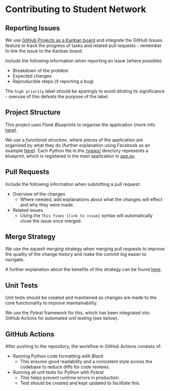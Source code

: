 # Contributing to Student Network

## Reporting Issues

We use
[GitHub Projects as a Kanban board](https://github.com/IsaacCheng9/student-network/projects/1)
and integrate the GitHub Issues feature to track the progress of tasks and
related pull requests - remember to link the issue to the Kanban board.

Include the following information when reporting an issue (where possible):

- Breakdown of the problem
- Expected changes
- Reproducible steps (if reporting a bug)

The `high priority` label should be sparingly to avoid diluting its
significance - overuse of this defeats the purpose of the label.

## Project Structure

This project uses _Flask Blueprints_ to organise the application (more info
[here](https://exploreflask.com/en/latest/blueprints.html)).

We use a _functional structure_, where pieces of the application are organised
by what they do (further explanation using Facebook as an example
[here](https://exploreflask.com/en/latest/blueprints.html#which-one-is-best)).
Each Python file in the [/views/](src/student_network/views) directory represents a
blueprint, which is registered in the main application in
[app.py](src/student_network/app.py).

## Pull Requests

Include the following information when submitting a pull request:

- Overview of the changes
  - Where needed, add explanations about what the changes will effect and why
    they were made.
- Related issues
  - Using the `This fixes {link to issue}` syntax will automatically close the
    issue once merged.

## Merge Strategy

We use the _squash merging_ strategy when merging pull requests to improve the
quality of the change history and make the commit log easier to navigate.

A further explanation about the benefits of this strategy can be found
[here](https://blog.dnsimple.com/2019/01/two-years-of-squash-merge/).

## Unit Tests

Unit tests should be created and maintained as changes are made to the core
functionality to improve maintainability.

We use the _Pytest_ framework for this, which has been integrated into GitHub
Actions for automated unit testing (see below).

## GitHub Actions

After pushing to the repository, the workflow in GitHub Actions consists of:

- Running Python code formatting with _Black_
  - This ensures good readability and a consistent style across the codebase to
    reduce diffs for code reviews.
- Running all unit tests for Python with _Pytest_
  - This helps prevent runtime errors in production.
  - Test should be created and kept updated to facilitate this.
